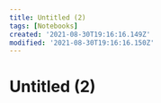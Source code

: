 ```yaml
---
title: Untitled (2)
tags: [Notebooks]
created: '2021-08-30T19:16:16.149Z'
modified: '2021-08-30T19:16:16.150Z'
---
```


# Untitled (2)
